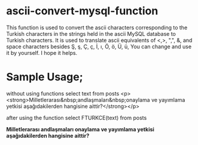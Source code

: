 # ascii-convert-mysql-function

This function is used to convert the ascii characters corresponding to the Turkish characters in the strings held in the ascii MySQL database to Turkish characters. It is used to translate ascii equivalents of <,>, ",", &, and space characters besides Ş, ş, Ç, ç, İ, ı, Ö, ö, Ü, ü,
You can change and use it by yourself. I hope it helps.

# Sample Usage;

without using functions
select text from posts
&lt;p&gt;&lt;strong&gt;Milletlerarası&amp;nbsp;andlaşmaları&amp;nbsp;onaylama ve yayımlama yetkisi aşağıdakilerden hangisine aittir?&lt;/strong&gt;&lt;/p&gt;

after using the function
select FTURKCE(text) from posts
<p><strong>Milletlerarası andlaşmaları onaylama ve yayımlama yetkisi aşağıdakilerden hangisine aittir?</strong></p>
